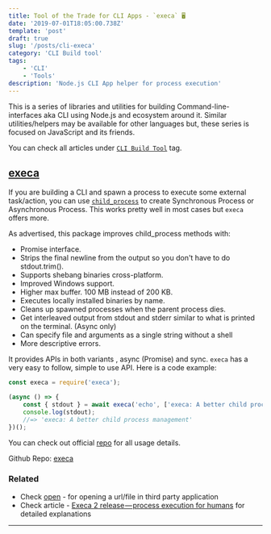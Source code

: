 ```yaml
---
title: Tool of the Trade for CLI Apps - `execa` 🖥
date: '2019-07-01T18:05:00.738Z'
template: 'post'
draft: true
slug: '/posts/cli-execa'
category: 'CLI Build tool'
tags:
    - 'CLI'
    - 'Tools'
description: 'Node.js CLI App helper for process execution'
---
```


This is a series of libraries and utilities for building Command-line-interfaces aka CLI using Node.js and ecosystem around it. Similar utilities/helpers may be available for other languages but, these series is focused on JavaScript and its friends.

You can check all articles under [`CLI Build Tool`](/category/cli-build-tool/) tag.

## [execa](https://github.com/sindresorhus/execa)

If you are building a CLI and spawn a process to execute some external task/action, you can use [`child_process`](https://nodejs.org/api/child_process.html) to create Synchronous Process or Asynchronous Process. This works pretty well in most cases but `execa` offers more.

As advertised, this package improves child_process methods with:

-   Promise interface.
-   Strips the final newline from the output so you don't have to do stdout.trim().
-   Supports shebang binaries cross-platform.
-   Improved Windows support.
-   Higher max buffer. 100 MB instead of 200 KB.
-   Executes locally installed binaries by name.
-   Cleans up spawned processes when the parent process dies.
-   Get interleaved output from stdout and stderr similar to what is printed on the terminal. (Async only)
-   Can specify file and arguments as a single string without a shell
-   More descriptive errors.

It provides APIs in both variants , async (Promise) and sync.
`execa` has a very easy to follow, simple to use API. Here is a code example:

```javascript
const execa = require('execa');

(async () => {
	const { stdout } = await execa('echo', ['execa: A better child process management']);
	console.log(stdout);
	//=> 'execa: A better child process management'
})();
```

You can check out official [repo](https://github.com/sindresorhus/execa) for all usage details.

Github Repo: [execa](https://github.com/sindresorhus/execa)

### Related

-   Check [open](/posts/cli-open) - for opening a url/file in third party application
-   Check article - [Execa 2 release — process execution for humans](https://medium.com/@ehmicky/execa-v2-20ffafeedfdf) for detailed explanations

---
